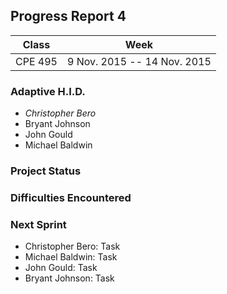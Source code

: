 ## Progress Report 4

Class | Week
----- | ----
CPE 495 | 9 Nov. 2015 -- 14 Nov. 2015

### Adaptive H.I.D.

<!--- This is a comment
Make sure to use *asterisks* to create italics on the member of whoever created the report
-->

* *Christopher Bero*
* Bryant Johnson
* John Gould
* Michael Baldwin

### Project Status

<!---
Project Status is a review of what was accomplished last week and a descript of where we stand going into this sprint. A comparison between goals and actual accomplishments is a good idea.
-->


### Difficulties Encountered

<!---
Difficulties Encountered is required. Other teams report losing points if this is missing.
Put here any trouble we had while accomplishing work during the previous sprint/week.
-->



### Next Sprint

<!---
Next Sprint should be a list of tasks that each member is going to work towards for the upcomming week.
Make sure to email members on Thursday or Friday so that they can respond with their most recent progress.
-->

* Christopher Bero: Task
* Michael Baldwin: Task
* John Gould: Task
* Bryant Johnson: Task



